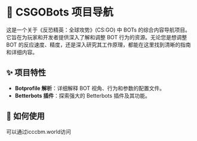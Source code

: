 # 🤖 CSGOBots 项目导航
这是一个关于《反恐精英：全球攻势》(CS:GO) 中 BOTs 的综合内容导航项目。它旨在为玩家和开发者提供深入了解和调整 BOT 行为的资源。无论您是想调整 BOT 的反应速度、精度，还是深入研究其工作原理，都能在这里找到清晰的指南和详细内容。
## ✨ 项目特性
*   **Botprofile 解析**：详细解释 BOT 视角、行为和参数的配置文件。
*   **Betterbots 插件**：探索强大的 Betterbots 插件及其功能。
## 🚀 如何使用
可以通过icccbm.world访问
